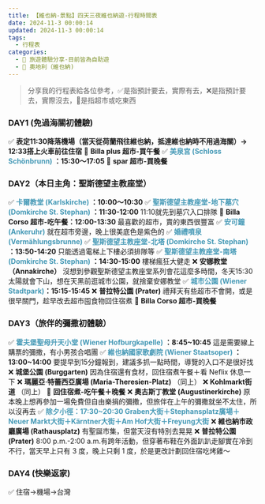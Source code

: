 ```yaml
---
title: 【維也納-景點】四天三夜維也納遊-行程時間表
date: 2024-11-3 00:00:14
updated: 2024-11-3 00:00:14
tags:
  - 行程表
categories: 
  - 🌴 旅遊體驗分享-目前皆為自助遊
  - 🥥 奧地利（維也納)  
---
```

>分享我的行程表給各位參考，✅是指預計要去，實際有去，❌是指預計要去，實際沒去，🍜是指超市或吃東西 
<!-- more -->

### DAY1 (免過海關初體驗)
✅ **表定11:30降落機場（當天從荷蘭飛往維也納，抵達維也納時不用過海關）-> 12:33搭上火車前往住宿** 
🍜 **Billa plus 超市-買午餐**
✅ **<font color=#4599B6>美泉宮 (Schloss Schönbrunn)</font> ：15:30～17:05**
🍜 **spar 超市-買晚餐**

### DAY2（本日主角：聖斯德望主教座堂）
✅ **<font color=#4599B6>卡爾教堂 (Karlskirche)</font> ：10:00～10:30**
✅ **<font color=#4599B6>聖斯德望主教座堂-地下墓穴 (Domkirche St. Stephan)</font> ：11:30-12:00**
 11:10就先到墓穴入口排隊
🍜 **Billa Corso 超市-吃午餐：12:00-13:30**
最喜歡的超市，賣的東西很豐富
✅ **<font color=#4599B6>安可鐘 (Ankeruhr)</font>**
就在超市旁邊，晚上很美底色是紫色的
✅ **<font color=#4599B6>婚禮噴泉 (Vermählungsbrunne)</font>**
✅ **<font color=#4599B6>聖斯德望主教座堂-北塔 (Domkirche St. Stephan)</font> ：13:50-14:20**
只能透過電梯上下樓必須排隊等
✅ **<font color=#4599B6>聖斯德望主教座堂-南塔 (Domkirche St. Stephan)</font> ：14:30-15:00**
樓梯瘋狂大健走
❌ **安娜教堂（Annakirche）**
沒想到參觀聖斯德望主教座堂系列會花這麼多時間，冬天15:30太陽就會下山，想在天黑前逛城市公園，就捨棄安娜教堂
✅ **<font color=#4599B6>城市公園 (Wiener Stadtpark)</font>：15:15-15:45**
❌ **普拉特公園 (Prater)**
禮拜天有些超市不會開，或是很早關門，趁早改去超市囤食物回住宿煮
🍜 **Billa Corso 超市-買晚餐**

### DAY3（旅伴的彌撒初體驗）
✅ **<font color=#4599B6>霍夫堡聖母升天小堂 (Wiener Hofburgkapelle)</font> ：8:45~10:45**
這是需要線上購票的彌撒，有小男孩合唱團
✅ **<font color=#4599B6>維也納國家歌劇院 (Wiener Staatsoper)</font> ：13:00~14:00**
要提早到15分鐘報到，建議多抓一點時間，導覽的入口不是很好找
❌ **城堡公園 (Burggarten)**
因為住宿還有食材，回住宿煮午餐＋看 Neflix 休息一下
❌ **瑪麗亞·特蕾西亞廣場 (Maria-Theresien-Platz)** （同上）
❌ **Kohlmarkt街道** （同上）
🍜 **回住宿煮-吃午餐＋晚餐**
❌ **奧古斯丁教堂 (Augustinerkirche)**
原本晚上想再參加一場免費但自由樂捐的彌撒，但旅伴在上午的彌撒就坐不太住，所以沒再去
✅ <font color=#4599B6>**除夕小徑：17:30~20:30
Graben大街＋Stephansplatz廣場＋Neuer Markt大街＋Kärntner大街＋Am Hof大街＋Freyung大街**</font>
❌ **維也納市政廳廣場 (Rathausplatz)** 
有聖誕市集，但當天沒有特別去晃晃
❌ **普拉特公園 (Prater)**
8:00 p.m.-2:00 a.m.有跨年活動，但穿著布鞋在外面趴趴走腳實在冷到不行，當天早上只有 3 度，晚上只剩 1 度，於是更改計劃回住宿吃烤雞～

### DAY4  (快樂返家)
✅ 住宿->機場->台灣 

